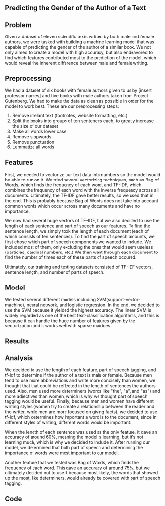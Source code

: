 ## Predicting the Gender of the Author of a Text

## Problem
Given a dataset of eleven scientific texts written by both male and female authors, we were tasked with building a machine learning model that was capable of predicting the gender of the author of a similar book. We not only aimed to create a model with high accuracy, but also endeavored to find which features contributed most to the prediction of the model, which would reveal the inherent difference between male and female writing. 

## Preprocessing
We had a dataset of six books with female authors given to us by [insert professor names] and five books with male authors taken from Project Gutenberg. We had to make the data as clean as possible in order for the model to work best. 
These are our preprocessing steps:
1. Remove irrelant text (footnotes, website formatting, etc.)
2. Split the books into groups of ten sentences each, to greatly increase the size of our dataset
3. Make all words lower case 
4. Remove stopwords
5. Remove punctuation
6. Lemmatize all words

## Features
First, we needed to vectorize our text data into numbers so the model would be able to run on it. We tried several vectorizing techniques, such as Bag of Words, which finds the frequency of each word, and TF-IDF, which combines the frequency of each word with the inverse frequency across all documents. Ultimately, the TF-IDF gave better results, so we used that in the end. This is probably because Bag of Words does not take into account common words which occur across many documents and have no importance.

We now had several huge vectors of TF-IDF, but we also decided to use the length of each sentence and part of speech as our features. To find the sentence length, we simply took the length of each document (each of which consists of ten sentences). To find the part of speech amounts, we first chose which part of speech components we wanted to include. We included most of them, only excluding the ones that would seem useless (particles, cardinal numbers, etc.) We then went through each document to find the number of times each of these parts of speech  occured.

Ultimately, our training and testing datasets consisted of TF-IDF vectors, sentence length, and number of parts of speech.

## Model
We tested several different models including SVM(support-vector-machine), neural network, and logistic regression. In the end, we decided to use the SVM because it yielded the highest accuracy. The linear SVM is widely regarded as one of the best text-classification algorithms, and this is because it can handle the huge number of features given by the vectorization and it works well with sparse matrices. 

## Results


## Analysis
We decided to use the length of each feature, part of speech tagging, and tf-idf to determine if the author of a text is male or female. Because men tend to use more abbreviations and write more concisely than women, we thought that that could be reflected in the length of sentences the authors used. Also, men used more determiners (words like "the", "a", and "as") and more adjectives than women, which is why we thought part of speech tagging would be useful. Finally, because men and women have different writing styles (women try to create a relationship between the reader and the writer, while men are more focused on giving facts), we decided to use tf-idf, which determines how important a word is to the document, since in different styles of writing, different words would be important.

When the length of each sentence was used as the only feature, it gave an accuracy of around 60%, meaning the model is learning, but it's not learning much, which is why we decided to include it. After running our model, we determined that both part of speech and determining the importance of words were most important to our model.

Another feature that we tested was Bag of Words, which finds the frequency of each word. This gave an accuracy of around 75%, but we ultimately decided not to use it because most likely, the words that showed up the most, like determiners, would already be covered with part of speech tagging.


## Code
<script src="https://gist.github.com/OliviaG1/92f9aaaa7bebfa75f7fef4d7550b83b0.js"></script>
